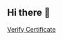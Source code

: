 ## Hi there 👋

[Verify Certificate](https://www.credly.com/badges/52f91c58-dfb8-4160-8ee2-7054261d595f/public_url)
